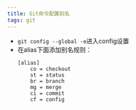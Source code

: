 ```yaml
---
title: Git命令配置别名
tags: git
---
```



- `git config --global -e`进入config设置
- 在alias下面添加别名规则：
    ```
    [alias]
        co = checkout
        st = status
        br = branch
        mg = merge
        ci = commit
        cf = config
    ```